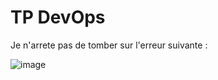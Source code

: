
# TP DevOps

Je n'arrete pas de tomber sur l'erreur suivante : 

![image](https://github.com/Temp1032/exam/assets/146944169/d6d907f3-3430-42ed-b42f-1e843998a381)
